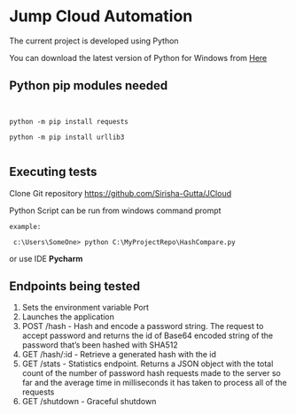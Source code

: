 # Jump Cloud Automation


The current project is developed using Python 

You can download the latest version of Python for Windows from [Here](https://www.python.org/downloads/release/)


## Python pip modules needed

<pre><code>

python -m pip install requests

python -m pip install urllib3 

</code></pre>

## Executing tests ##


Clone Git repository https://github.com/Sirisha-Gutta/JCloud

Python Script can be run from windows command prompt  

```
example:

 c:\Users\SomeOne> python C:\MyProjectRepo\HashCompare.py
```

or use IDE **Pycharm**


## Endpoints being tested ##

1. Sets the environment variable Port
1. Launches the application
1. POST /hash - Hash and encode a password string. The request to accept password and returns the id of Base64 encoded string of the password that’s been hashed with SHA512
1. GET /hash/:id - Retrieve a generated hash with the id  
1. GET /stats - Statistics endpoint. Returns a JSON object with the total count of the number of password hash requests made to the server so far and the average time in milliseconds it has taken to process all of the requests
1. GET /shutdown - Graceful shutdown
